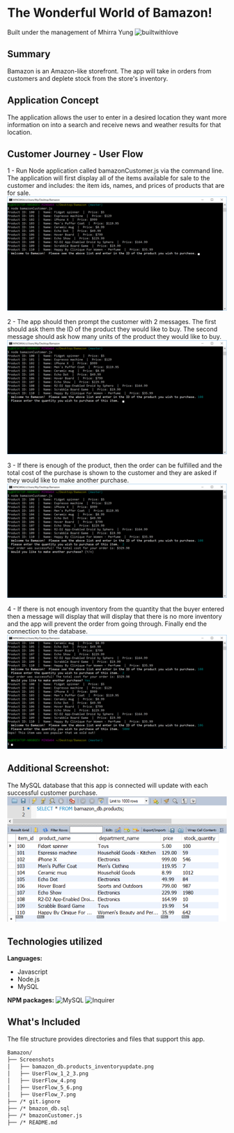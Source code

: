 # The Wonderful World of Bamazon!
Built under the management of Mhirra Yung
![builtwithlove](http://forthebadge.com/images/badges/built-with-love.svg)

## Summary
Bamazon is an Amazon-like storefront.  The app will take in orders from customers and deplete stock from the store's inventory.

## Application Concept
The application allows the user to enter in a desired location they want more information on into a search and receive news and weather results for that location.

## Customer Journey - User Flow 

1 - Run Node application called bamazonCustomer.js via the command line. The application will first display all of the items available for sale to the customer and includes: the item ids, names, and prices of products that are for sale.
<img src="https://github.com/lookatdmoon/Bamazon/blob/master/Screenshots/UserFlow_1_2_3.png?raw=true">

2 - The app should then prompt the customer with 2 messages.
The first should ask them the ID of the product they would like to buy.
The second message should ask how many units of the product they would like to buy.
<img src="https://github.com/lookatdmoon/Bamazon/blob/master/Screenshots/UserFlow_4.png?raw=true">

3 - If there is enough of the product, then the order can be fulfilled and  the total cost of the purchase is shown to the customer and they are asked if they would like to make another purchase.
<img src="https://github.com/lookatdmoon/Bamazon/blob/master/Screenshots/UserFlow_5_6.png?raw=true">

4 - If there is not enough inventory from the quantity that the buyer entered then a message will display that will display that there is no more inventory and the app will prevent the order from going through. Finally end the connection to the database.
<img src="https://github.com/lookatdmoon/Bamazon/blob/master/Screenshots/UserFlow_7.png?raw=true">

## Additional Screenshot:
The MySQL database that this app is connected will update with each successful customer purchase. 
<img src="https://github.com/lookatdmoon/Bamazon/blob/master/Screenshots/bamazon_db.products_inventoryupdated.png?raw=true">

## Technologies utilized

**Languages:**
* Javascript
* Node.js 
* MySQL

**NPM packages:**
![MySQL](https://www.npmjs.com/package/mysql)
![Inquirer](https://www.npmjs.com/package/inquirer)

## What's Included
The file structure provides directories and files that support this app.

```
Bamazon/
├── Screenshots
│   ├── bamazon_db.products_inventoryupdate.png
│   ├── UserFlow_1_2_3.png
│   ├── UserFlow_4.png
│   ├── UserFlow_5_6.png
│   ├── UserFlow_7.png
├── /* git.ignore
├── /* bmazon_db.sql
├── /* bmazonCustomer.js
├── /* README.md
```




